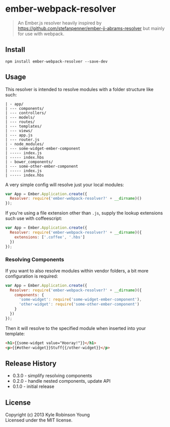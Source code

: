 # ember-webpack-resolver

> An Ember.js resolver heavily inspired by
https://github.com/stefanpenner/ember-jj-abrams-resolver but mainly for use with webpack.

## Install

``` shell
npm install ember-webpack-resolver --save-dev
```

## Usage

This resolver is intended to resolve modules with a folder structure like such:

```
| - app/
| --- components/
| --- controllers/
| --- models/
| --- routes/
| --- templates/
| --- views/
| --- app.js
| --- router.js
| - node_modules/
| --- some-widget-ember-component
| ----- index.js
| ----- index.hbs
| - bower_components/
| --- some-other-ember-component
| ----- index.js
| ----- index.hbs
```

A very simple config will resolve just your local modules:

``` javascript
var App = Ember.Application.create({
  Resolver: require('ember-webpack-resolver?' + __dirname)()
});
```

If you're using a file extension other than `.js`, supply the lookup extensions such use with coffeescript:

``` javascript
var App = Ember.Application.create({
  Resolver: require('ember-webpack-resolver?' + __dirname)({
    extensions: ['.coffee', '.hbs']
  })
});
```

### Resolving Components
If you want to also resolve modules within vendor folders, a bit more configuration is required:

``` javascript
var App = Ember.Application.create({
  Resolver: require('ember-webpack-resolver?' + __dirname)({
    components: {
      'some-widget': require('some-widget-ember-component'),
      'other-widget': require('some-other-ember-component')
    }
  })
});
```

Then it will resolve to the specified module when inserted into your template:

``` html
<h1>{{some-widget value="Hooray!"}}</h1>
<p>{{#other-widget}}Stuff{{/other-widget}}</p>
```

## Release History
* 0.3.0 - simplify resolving components
* 0.2.0 - handle nested components, update API
* 0.1.0 - initial release

## License
Copyright (c) 2013 Kyle Robinson Young  
Licensed under the MIT license.
